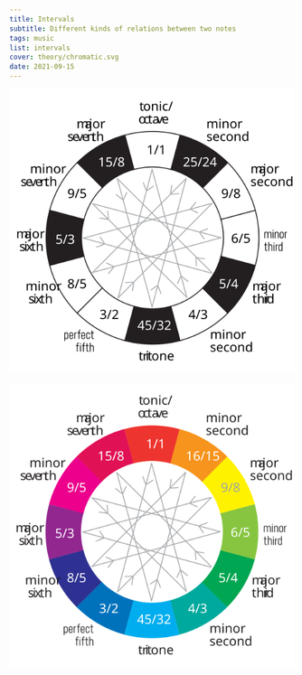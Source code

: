 ```yaml
---
title: Intervals
subtitle: Different kinds of relations between two notes
tags: music
list: intervals
cover: theory/chromatic.svg
date: 2021-09-15
---
```


![svg](./intervals.svg)

![svg](./chromatic.svg)